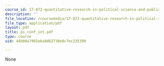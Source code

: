 ```yaml
---
course_id: 17-872-quantitative-research-in-political-science-and-public-policy-spring-2004
description: ''
file_location: /coursemedia/17-872-quantitative-research-in-political-science-and-public-policy-spring-2004/44b00a7965eba8d63730e8c7ec235390_ps_conf_int.pdf
file_type: application/pdf
layout: pdf
title: ps_conf_int.pdf
type: course
uid: 44b00a7965eba8d63730e8c7ec235390

---
```

None